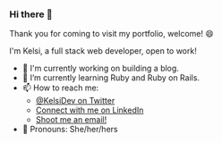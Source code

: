 <!--**kelsi2/kelsi2** is a ✨ _special_ ✨ repository because its `README.md` (this file) appears on your GitHub profile. -->
<!--- 👯 I’m looking to collaborate on ...
- 🤔 I’m looking for help with ...
- 💬 Ask me about ... 
- ⚡ Fun fact: ... -->

### Hi there 👋

Thank you for coming to visit my portfolio, welcome! 😄

I'm Kelsi, a full stack web developer, open to work!

- 🔭 I'm currently working on building a blog.
- 🌱 I’m currently learning Ruby and Ruby on Rails.
- 📫 How to reach me: 
  - [@KelsiDev on Twitter](https://twitter.com/KelsiDev)
  - [Connect with me on LinkedIn](https://www.linkedin.com/in/kelsi-dev/)
  - [Shoot me an email!](mailto:kproulxdev@gmail.com)
- 👩 Pronouns: She/her/hers

